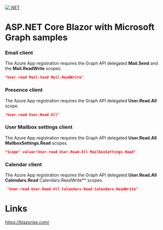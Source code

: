 [![.NET](https://github.com/damienbod/AspNetCoreBlazorMicrosoftGraph/actions/workflows/dotnet.yml/badge.svg)](https://github.com/damienbod/AspNetCoreBlazorMicrosoftGraph/actions/workflows/dotnet.yml)

# ASP.NET Core Blazor with Microsoft Graph samples

### Email client

The Azure App registration requires the Graph API delegated **Mail.Send** and the **Mail.ReadWrite** scopes.

```json
"User.read Mail.Send Mail.ReadWrite"
```

### Presence client

The Azure App registration requires the Graph API delegated **User.Read.All**  scope.

```json
"User.read User.Read.All"
```

### User Mailbox settings client

The Azure App registration requires the Graph API delegated **User.Read.All** **MailboxSettings.Read** scopes.

```json
"Scope" value="User.read User.Read.All MailboxSettings.Read"
```

### Calendar client

The Azure App registration requires the Graph API delegated **User.Read.All** **Calendars.Read** Calendars.ReadWrite** scopes.

```json
 "User.read User.Read.All Calendars.Read Calendars.ReadWrite"
```

# Links

https://blazorise.com/

